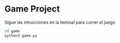 # Game Project

Sigue las intrucciones en la teminal para correr el juego

```sh
cd game
python3 game.py
```
